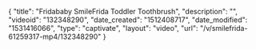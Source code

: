 {
    "title": "Fridababy SmileFrida Toddler Toothbrush",
    "description": "",
    "videoid": "132348290",
    "date_created": "1512408717",
    "date_modified": "1531416066",
    "type": "captivate",
    "layout": "video",
    "url": "\/v\/smilefrida-61259317-mp4\/132348290"
}